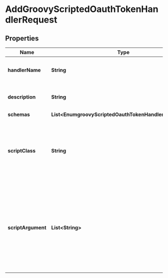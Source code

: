 

# AddGroovyScriptedOauthTokenHandlerRequest


## Properties

| Name | Type | Description | Notes |
|------------ | ------------- | ------------- | -------------|
|**handlerName** | **String** | Name of the new OAuth Token Handler |  |
|**description** | **String** | A description for this OAuth Token Handler |  [optional] |
|**schemas** | **List&lt;EnumgroovyScriptedOauthTokenHandlerSchemaUrn&gt;** |  |  |
|**scriptClass** | **String** | The fully-qualified name of the Groovy class providing the logic for the Groovy Scripted OAuth Token Handler. |  |
|**scriptArgument** | **List&lt;String&gt;** | The set of arguments used to customize the behavior for the Scripted OAuth Token Handler. Each configuration property should be given in the form &#39;name&#x3D;value&#39;. |  [optional] |



